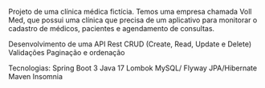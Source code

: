 Projeto de uma clínica médica fictícia. Temos uma empresa chamada Voll Med, que possui uma clínica que precisa de um aplicativo para monitorar o cadastro de médicos, pacientes e agendamento de consultas.

Desenvolvimento de uma API Rest
CRUD (Create, Read, Update e Delete)
Validações
Paginação e ordenação

Tecnologias:
Spring Boot 3
Java 17
Lombok
MySQL/ Flyway
JPA/Hibernate
Maven
Insomnia



